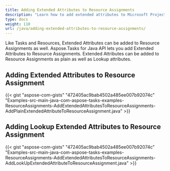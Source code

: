 ```yaml
---
title: Adding Extended Attributes to Resource Assignments
description: "Learn how to add extended attributes to Microsoft Project resource assignments using Aspose.Tasks for Java."
type: docs
weight: 110
url: /java/adding-extended-attributes-to-resource-assignments/
---
```


Like Tasks and Resources, Extended Attributes can be added to Resource Assignments as well. Aspose.Tasks for Java API lets you add Extended Attributes to Resource Assignments. Extended Attributes can be added to Resource Assignments as plain as well as Lookup attributes.

## **Adding Extended Attributes to Resource Assignment**
{{< gist "aspose-com-gists" "472405ac9bab4502a485ee007b92074c" "Examples-src-main-java-com-aspose-tasks-examples-ResourceAssignments-AddExtendedAttributesToResourceAssignments-AddPlainExtendedAttributeToResourceAssignment.java" >}}

## **Adding Lookup Extended Attributes to Resource Assignment**
{{< gist "aspose-com-gists" "472405ac9bab4502a485ee007b92074c" "Examples-src-main-java-com-aspose-tasks-examples-ResourceAssignments-AddExtendedAttributesToResourceAssignments-AddLookUpExtendedAttributeToResourceAssignment.java" >}}
